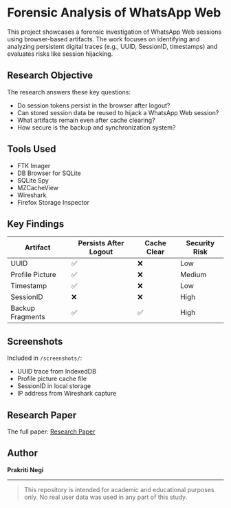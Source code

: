 # Forensic Analysis of WhatsApp Web

This project showcases a forensic investigation of WhatsApp Web sessions using browser-based artifacts. The work focuses on identifying and analyzing persistent digital traces (e.g., UUID, SessionID, timestamps) and evaluates risks like session hijacking.

## Research Objective

The research answers these key questions:
- Do session tokens persist in the browser after logout?
- Can stored session data be reused to hijack a WhatsApp Web session?
- What artifacts remain even after cache clearing?
- How secure is the backup and synchronization system?

## Tools Used

- FTK Imager
- DB Browser for SQLite
- SQLite Spy
- MZCacheView
- Wireshark
- Firefox Storage Inspector

## Key Findings

| Artifact        | Persists After Logout | Cache Clear | Security Risk |
|----------------|-----------------------|-------------|----------------|
| UUID           | ✅                    | ❌          | Low           |
| Profile Picture| ✅                    | ❌          | Medium        |
| Timestamp      | ✅                    | ❌          | Low           |
| SessionID      | ❌                    | ❌          | High          |
| Backup Fragments | ✅                  | ✅          | High          |

## Screenshots

Included in `/screenshots/`:
- UUID trace from IndexedDB
- Profile picture cache file
- SessionID in local storage
- IP address from Wireshark capture

## Research Paper

The full paper: [Research Paper](./Research_Paper.pdf)

## Author

**Prakriti Negi**  

---

> This repository is intended for academic and educational purposes only. No real user data was used in any part of this study.
